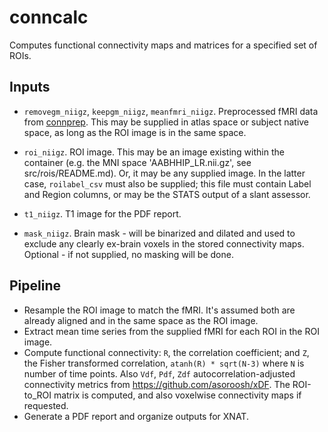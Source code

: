 # conncalc

Computes functional connectivity maps and matrices for a specified set of ROIs.

## Inputs

- `removegm_niigz`, `keepgm_niigz`, `meanfmri_niigz`. Preprocessed fMRI data from [connprep](https://github.com/baxpr/connprep). This may be supplied in atlas space or subject native space, as long as the ROI image is in the same space.

- `roi_niigz`.  ROI image. This may be an image existing within the container (e.g. the MNI space 'AABHHIP_LR.nii.gz', see src/rois/README.md). Or, it may be any supplied image. In the latter case, `roilabel_csv` must also be supplied; this file must contain Label and Region columns, or may be the STATS output of a slant assessor.

- `t1_niigz`. T1 image for the PDF report.

- `mask_niigz`. Brain mask - will be binarized and dilated and used to exclude any clearly ex-brain voxels in the stored connectivity maps. Optional - if not supplied, no masking will be done.

## Pipeline

- Resample the ROI image to match the fMRI. It's assumed both are already aligned and in the same space as the ROI image.
- Extract mean time series from the supplied fMRI for each ROI in the ROI image.
- Compute functional connectivity: `R`, the correlation coefficient; and `Z`, the Fisher transformed correlation, `atanh(R) * sqrt(N-3)` where `N` is number of time points. Also `Vdf`, `Pdf`, `Zdf` autocorrelation-adjusted connectivity metrics from https://github.com/asoroosh/xDF. The ROI-to_ROI matrix is computed, and also voxelwise connectivity maps if requested.
- Generate a PDF report and organize outputs for XNAT.


